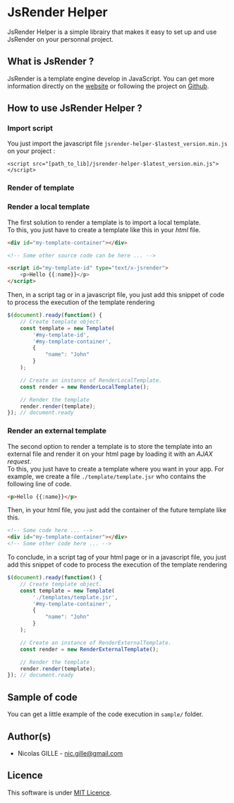 # JsRender Helper

JsRender Helper is a simple librairy that makes it easy to set up and use JsRender on your personnal project.

## What is JsRender ?

JsRender is a template engine develop in JavaScript. 
You can get more information directly on the [website](https://www.jsviews.com/) or following the project on [Github](https://github.com/BorisMoore/jsrender).

## How to use JsRender Helper ?

### Import script

You just import the javascript file `jsrender-helper-$lastest_version.min.js` on your project :

```
<script src="[path_to_lib]/jsrender-helper-$latest_version.min.js"></script>

```

### Render of template

### Render a local template

The first solution to render a template is to import a local template.  
To this, you just have to create a template like this in your *html* file. 

```html
<div id="my-template-container"></div>

<!-- Some other source code can be here ... -->

<script id="my-template-id" type="text/x-jsrender">
    <p>Hello {{:name}}</p>
</script>
```

Then, in a script tag or in a javascript file, you just add this snippet of code to process the execution of the template rendering 

```javascript
$(document).ready(function() {
    // Create template object.
    const template = new Template(
        '#my-template-id',
        '#my-template-container',
        {
            "name": "John"
        }
    );

    // Create an instance of RenderLocalTemplate.
    const render = new RenderLocalTemplate();

    // Render the template 
    render.render(template);
}); // document.ready
```

### Render an external template

The second option to render a template is to store the template into an external file and render it on your html page by loading it with an *AJAX request*.  
To this, you just have to create a template where you want in your app. For example, we create a file `./template/template.jsr` who contains the following line of code. 

```html
<p>Hello {{:name}}</p>
```

Then, in your html file, you just add the container of the future template like this.

```html
<!-- Some code here ... -->
<div id="my-template-container"></div>
<!-- Some other code here ... -->
```

To conclude, in a script tag of your html page or in a javascript file, you just add this snippet of code to process the execution of the template rendering 

```javascript
$(document).ready(function() {
    // Create template object.
    const template = new Template(
        './templates/template.jsr',
        '#my-template-container',
        {
            "name": "John"
        }
    );

    // Create an instance of RenderExternalTemplate.
    const render = new RenderExternalTemplate();

    // Render the template 
    render.render(template);
}); // document.ready
```

## Sample of code

You can get a little example of the code execution in `sample/` folder.

## Author(s)

- Nicolas GILLE - <nic.gille@gmail.com>

## Licence 

This software is under [MIT Licence](https://github.com/Kero76/js-render-helper/blob/master/LICENSE).